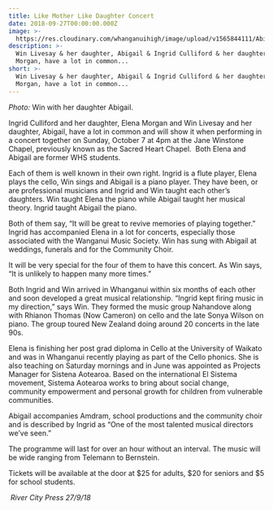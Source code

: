 ```yaml
---
title: Like Mother Like Daughter Concert
date: 2018-09-27T00:00:00.000Z
image: >-
  https://res.cloudinary.com/whanganuihigh/image/upload/v1565844111/Abigail_Livesay_Jane_Winstone_RCP.jpg
description: >-
  Win Livesay & her daughter, Abigail & Ingrid Culliford & her daughter, Elena
  Morgan, have a lot in common...
short: >-
  Win Livesay & her daughter, Abigail & Ingrid Culliford & her daughter, Elena
  Morgan, have a lot in common...
---
```


<p><span><em>Photo:</em> Win with her daughter Abigail.</span></p>
<p>Ingrid Culliford and her daughter, Elena Morgan and Win Livesay and her daughter, Abigail, have a lot in common and will show it when performing in a concert together on Sunday, October 7 at 4pm at the Jane Winstone Chapel, previously known as the Sacred Heart Chapel.&nbsp; Both Elena and Abigail are former WHS students.</p>
<p>Each of them is well known in their own right. Ingrid is a flute player, Elena plays the cello, Win sings and Abigail is a piano player. They have been, or are pr<span class="text_exposed_show">ofessional musicians and Ingrid and Win taught each other&rsquo;s daughters. Win taught Elena the piano while Abigail taught her musical theory. Ingrid taught Abigail the piano.<br /></span></p>
<p><span class="text_exposed_show">Both of them say, &ldquo;It will be great to revive memories of playing together.&rdquo; Ingrid has accompanied Elena in a lot for concerts, especially those associated with the Wanganui Music Society. Win has sung with Abigail at weddings, funerals and for the Community Choir.&nbsp;<br /></span></p>
<p><span class="text_exposed_show">It will be very special for the four of them to have this concert. As Win says, &ldquo;It is unlikely to happen many more times.&rdquo;<br /></span></p>
<p><span class="text_exposed_show">Both Ingrid and Win arrived in Whanganui within six months of each other and soon developed a great musical relationship. &ldquo;Ingrid kept firing music in my direction,&rdquo; says Win. They formed the music group Nahandove along with Rhianon Thomas (Now Cameron) on cello and the late Sonya Wilson on piano. The group toured New Zealand doing around 20 concerts in the late 90s.<br /></span></p>
<p><span class="text_exposed_show">Elena is finishing her post grad diploma in Cello at the University of Waikato and was in Whanganui recently playing as part of the Cello phonics. She is also teaching on Saturday mornings and in June was appointed as Projects Manager for Sistena Aotearoa. Based on the international El Sistema movement, Sistema Aotearoa works to bring about social change, community empowerment and personal growth for children from vulnerable communities.<br /></span></p>
<p><span class="text_exposed_show">Abigail accompanies Amdram, school productions and the community choir and is described by Ingrid as &ldquo;One of the most talented musical directors we&rsquo;ve seen.&rdquo;<br /></span></p>
<p><span class="text_exposed_show">The programme will last for over an hour without an interval. The music will be wide ranging from Telemann to Bernstein.&nbsp;<br /></span></p>
<p><span class="text_exposed_show">Tickets will be available at the door at $25 for adults, $20 for seniors and $5 for school students.</span></p>
<p><em>&nbsp;River City Press 27/9/18</em></p>


